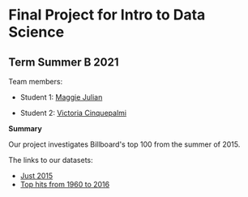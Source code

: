 # Final Project for Intro to Data Science

## Term Summer B 2021

Team members: 

- Student 1: [Maggie Julian](mailto:mjulian1681@floridapoly.edu)

- Student 2: [Victoria Cinquepalmi](mailto:vcinquepalmi1665@floridapoly.edu)


**Summary**

Our project investigates Billboard's top 100 from the summer of 2015. 

The links to our datasets:

- [Just 2015](https://raw.githubusercontent.com/reisanar/datasets/master/BB_top100_2015.csv)
- [Top hits from 1960 to 2016](https://raw.githubusercontent.com/reisanar/datasets/e74de9e16227527da1f12208db89fe82188269fb/bbTop100.csv)
